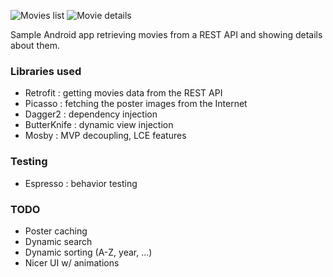 ![Movies list](http://i.imgur.com/2U82Kocl.png)
![Movie details](http://i.imgur.com/N6ONeT0l.png)

Sample Android app retrieving movies from a REST API and showing details about them.

### Libraries used

* Retrofit : getting movies data from the REST API
* Picasso : fetching the poster images from the Internet
* Dagger2 : dependency injection
* ButterKnife : dynamic view injection
* Mosby : MVP decoupling, LCE features

### Testing

* Espresso : behavior testing

### TODO

* Poster caching
* Dynamic search
* Dynamic sorting (A-Z, year, ...)
* Nicer UI w/ animations